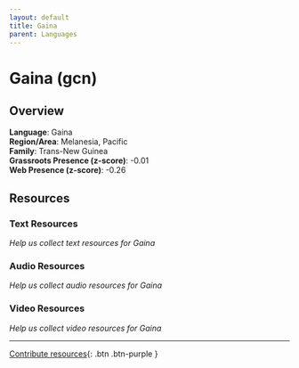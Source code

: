 ```yaml
---
layout: default
title: Gaina
parent: Languages
---
```


# Gaina (gcn)

## Overview

**Language**: Gaina  
**Region/Area**: Melanesia, Pacific  
**Family**: Trans-New Guinea  
**Grassroots Presence (z-score)**: -0.01  
**Web Presence (z-score)**: -0.26  

## Resources

### Text Resources
*Help us collect text resources for Gaina*

### Audio Resources
*Help us collect audio resources for Gaina*

### Video Resources
*Help us collect video resources for Gaina*

---

[Contribute resources](https://forms.office.com/e/1SfLJx3u1r){: .btn .btn-purple }
